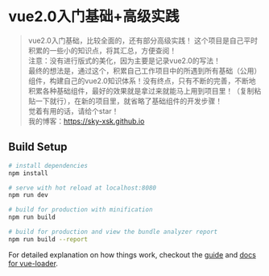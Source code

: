 # vue2.0入门基础+高级实践

> vue2.0入门基础，比较全面的，还有部分高级实践！
  这个项目是自己平时积累的一些小的知识点，将其汇总，方便查阅！<br />
  注意：没有进行版式的美化，因为主要是记录vue2.0的写法！<br />
  最终的想法是，通过这个，积累自己工作项目中的所遇到所有基础（公用）组件，构建自己的vue2.0知识体系！没有终点，只有不断的完善，不断地积累各种基础组件，最好的效果就是拿过来就能马上用到项目里！（复制粘贴一下就行），在新的项目里，就省略了基础组件的开发步骤！<br />
  觉着有用的话，请给个star！<br />
  我的博客：https://sky-xsk.github.io
## Build Setup

``` bash
# install dependencies
npm install

# serve with hot reload at localhost:8080
npm run dev

# build for production with minification
npm run build

# build for production and view the bundle analyzer report
npm run build --report
```

For detailed explanation on how things work, checkout the [guide](http://vuejs-templates.github.io/webpack/) and [docs for vue-loader](http://vuejs.github.io/vue-loader).
